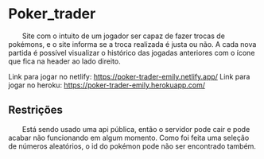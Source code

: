 # Poker_trader

&emsp;&emsp;Site com o intuito de um jogador ser capaz de fazer trocas de pokémons, e o site informa se a troca realizada é justa ou não. A cada nova partida é possível visualizar o histórico das jogadas anteriores com o ícone que fica na header ao lado direito.

Link para jogar no netlify: https://poker-trader-emily.netlify.app/
Link para jogar no heroku: https://poker-trader-emily.herokuapp.com/

## Restrições

&emsp;&emsp;Está sendo usado uma api pública, então o servidor pode cair e pode acabar não funcionando em algum momento. Como foi feita uma seleção de números aleatórios, o id do pokémon pode não ser encontrado também.
